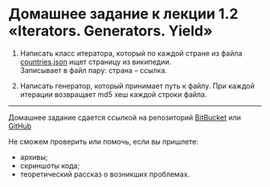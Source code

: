 # Домашнее задание к лекции 1.2 «Iterators. Generators. Yield»

1. Написать класс итератора, который по каждой стране из файла [countries.json](https://github.com/mledoze/countries/blob/master/countries.json) ищет страницу из википедии.   
Записывает в файл пару: страна – ссылка.

2. Написать генератор, который принимает путь к файлу. При каждой итерации возвращает md5 хеш каждой строки файла.

---
Домашнее задание сдается ссылкой на репозиторий [BitBucket](https://bitbucket.org/) или [GitHub](https://github.com/)

Не сможем проверить или помочь, если вы пришлете:
* архивы;
* скриншоты кода;
* теоретический рассказ о возникших проблемах.    
